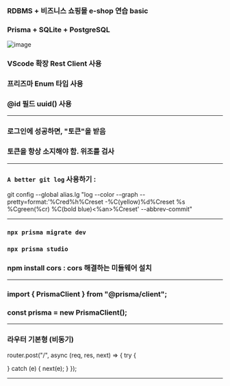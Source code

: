 ### RDBMS + 비즈니스 쇼핑몰 e-shop 연습 basic

### Prisma + SQLite + PostgreSQL

![image](https://github.com/user-attachments/assets/7ec3e65b-a6b8-44f2-9ebc-6e17ab539b62)

### VScode 확장 Rest Client 사용

### 프리즈마 Enum 타입 사용

### @id 필드 uuid() 사용

---

### 로그인에 성공하면, "토큰"을 받음

### 토큰을 항상 소지해야 함. 위조를 검사

---

### `A better git log` 사용하기 :

git config --global alias.lg "log --color --graph --pretty=format:'%Cred%h%Creset -%C(yellow)%d%Creset %s %Cgreen(%cr) %C(bold blue)<%an>%Creset' --abbrev-commit"

---

### `npx prisma migrate dev`

### `npx prisma studio`

### npm install cors : cors 해결하는 미들웨어 설치

---

### import { PrismaClient } from "@prisma/client";

### const prisma = new PrismaClient();

---

### 라우터 기본형 (비동기)

router.post("/", async (req, res, next) => {
try {

} catch (e) {
next(e);
}
});

---
